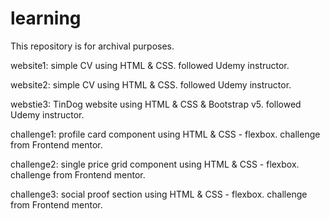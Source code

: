 # learning

This repository is for archival purposes.

website1: simple CV using HTML & CSS. followed Udemy instructor.

website2: simple CV using HTML & CSS. followed Udemy instructor.

webstie3: TinDog website using HTML & CSS & Bootstrap v5. followed Udemy instructor.

challenge1: profile card component using HTML & CSS - flexbox. challenge from Frontend mentor.

challenge2: single price grid component using HTML & CSS - flexbox. challenge from Frontend mentor.

challenge3: social proof section using HTML & CSS - flexbox. challenge from Frontend mentor.
